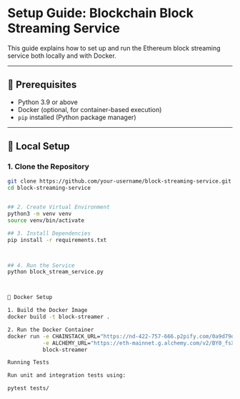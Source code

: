 # Setup Guide: Blockchain Block Streaming Service

This guide explains how to set up and run the Ethereum block streaming service both locally and with Docker.

---

## 🧩 Prerequisites

- Python 3.9 or above
- Docker (optional, for container-based execution)
- `pip` installed (Python package manager)

---

## 🔧 Local Setup

### 1. Clone the Repository

```bash
git clone https://github.com/your-username/block-streaming-service.git
cd block-streaming-service


## 2. Create Virtual Environment
python3 -m venv venv
source venv/bin/activate

## 3. Install Dependencies
pip install -r requirements.txt



## 4. Run the Service
python block_stream_service.py



🐳 Docker Setup

1. Build the Docker Image
docker build -t block-streamer .

2. Run the Docker Container
docker run -e CHAINSTACK_URL="https://nd-422-757-666.p2pify.com/0a9d79d93fb2f4a4b1e04695da2b77a7/" \
           -e ALCHEMY_URL="https://eth-mainnet.g.alchemy.com/v2/BY0_fsXr8ErdhC5q9tAqCezizLX2tCWR" \
           block-streamer

Running Tests

Run unit and integration tests using:

pytest tests/